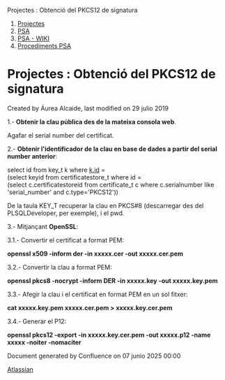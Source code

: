 Projectes : Obtenció del PKCS12 de signatura  

1.  [Projectes](index.md)
2.  [PSA](PSA_24216342.md)
3.  [PSA - WIKI](PSA---WIKI_24216306.md)
4.  [Procediments PSA](Procediments-PSA_24216373.md)

Projectes : Obtenció del PKCS12 de signatura
============================================

Created by Áurea Alcaide, last modified on 29 julio 2019

1.- **Obtenir la clau pública des de la mateixa consola web**.

Agafar el serial number del certificat.

2.- **Obtenir l'identificador de la clau en base de dades a partir del serial number anterior**:

select id from key\_t k where [k.id](http://k.id) =  
(select keyid from certificatestore\_t where id =  
(select c.certificatestoreid from certificate\_t c where c.serialnumber like 'serial\_number' and c.type='PKCS12'))

De la taula KEY\_T recuperar la clau en PKCS#8 (descarregar des del PLSQLDeveloper, per exemple), i el pwd.

3.- Mitjançant **OpenSSL**:

3.1.- Convertir el certificat a format PEM:

**openssl x509 -inform der -in xxxxx.cer -out xxxxx.cer.pem**

3.2.- Convertir la clau a format PEM:

**openssl pkcs8 -nocrypt -inform DER -in xxxxx.key -out xxxxx.key.pem**

3.3.- Afegir la clau i el certificat en format PEM en un sol fitxer:

**cat xxxxx.key.pem xxxxx.cer.pem > xxxxx.key.cer.pem**

3.4.- Generar el P12:

**openssl pkcs12 -export -in xxxxx.key.cer.pem -out xxxxx.p12 -name xxxxx -noiter -nomaciter**

Document generated by Confluence on 07 junio 2025 00:00

[Atlassian](http://www.atlassian.com/)